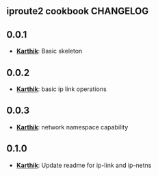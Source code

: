 ## iproute2 cookbook CHANGELOG

## 0.0.1
* [**Karthik**](https://github.com/karthik-altiscale):
  Basic skeleton

## 0.0.2
* [**Karthik**](https://github.com/karthik-altiscale):
  basic ip link operations

## 0.0.3
* [**Karthik**](https://github.com/karthik-altiscale):
  network namespace capability

## 0.1.0
* [**Karthik**](https://github.com/karthik-altiscale):
  Update readme for ip-link and ip-netns
